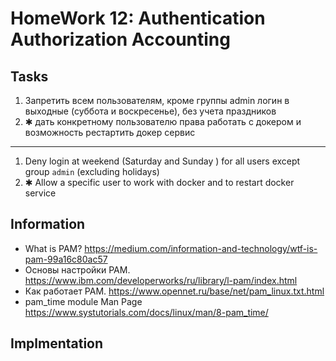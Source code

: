 # HomeWork 12: Authentication Authorization Accounting

## Tasks

1. Запретить всем пользователям, кроме группы admin логин в выходные (суббота и воскресенье), без учета праздников
2. ✱ дать конкретному пользователю права работать с докером и возможность рестартить докер сервис

---

1. Deny login at weekend (Saturday and Sunday
) for all users except group `admin` (excluding holidays)
2. ✱ Allow a specific user to work with docker and to restart docker service

## Information

- What is PAM? https://medium.com/information-and-technology/wtf-is-pam-99a16c80ac57
- Основы настройки PAM. https://www.ibm.com/developerworks/ru/library/l-pam/index.html
- Как работает PAM. https://www.opennet.ru/base/net/pam_linux.txt.html
- pam_time module Man Page https://www.systutorials.com/docs/linux/man/8-pam_time/

## Implmentation

